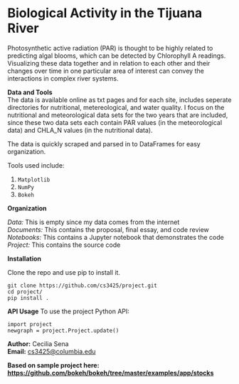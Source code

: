 # Biological Activity in the Tijuana River

Photosynthetic active radiation (PAR) is thought to be highly related to predicting algal blooms, which can be detected by Chlorophyll A readings. Visualizing these data together and in relation to each other and their changes over time in one particular area of interest can convey the interactions in complex river systems. 


**Data and Tools**<br/>
The data is available online as txt pages and for each site, includes seperate directories for nutritional, metereological, and water quality. I focus on the nutritional and meteorological data sets for the two years that are included, since these two data sets each contain PAR values (in the meteorological data) and CHLA_N values (in the nutritional data). 

The data is quickly scraped and parsed in to DataFrames for easy organization. 

Tools used include:

1. `Matplotlib` 
2. `NumPy`
3. `Bokeh`

**Organization** 

_Data:_ This is empty since my data comes from the internet</br>
_Documents:_ This contains the proposal, final essay, and code review</br>
_Notebooks:_ This contains a Jupyter notebook that demonstrates the code</br>
_Project:_ This contains the source code</br>

**Installation**

Clone the repo and use pip to install it.

```
git clone https://github.com/cs3425/project.git
cd project/
pip install .
```

**API Usage**
To use the project Python API:

````
import project
newgraph = project.Project.update()
````

**Author:** Cecilia Sena<br/>**Email:**  cs3425@columbia.edu

**Based on sample project here: https://github.com/bokeh/bokeh/tree/master/examples/app/stocks**
